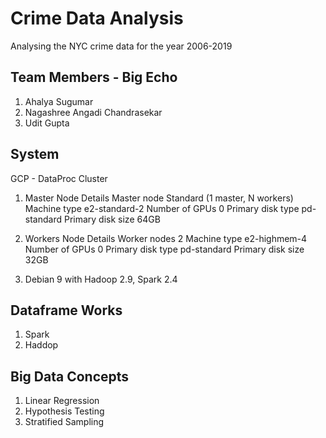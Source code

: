 # Crime Data Analysis
Analysing the NYC crime data for the year 2006-2019

## Team Members - Big Echo
1. Ahalya Sugumar
2. Nagashree Angadi Chandrasekar
3. Udit Gupta

## System
GCP - DataProc Cluster
1. Master Node Details
    Master node             Standard (1 master, N workers)
    Machine type            e2-standard-2
    Number of GPUs      0
    Primary disk type     pd-standard
    Primary disk size      64GB

2. Workers Node Details
    Worker nodes            2
    Machine type            e2-highmem-4
    Number of GPUs       0
    Primary disk type       pd-standard
    Primary disk size       32GB

3. Debian 9  with Hadoop 2.9, Spark 2.4



## Dataframe Works 
1. Spark
2. Haddop

## Big Data Concepts 
1. Linear Regression
2. Hypothesis Testing
3. Stratified Sampling